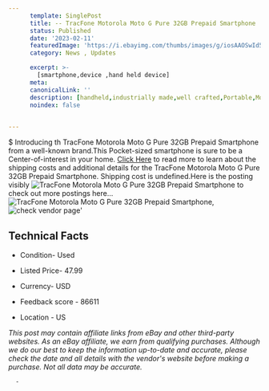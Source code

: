 ```yaml
---
      template: SinglePost
      title: -- TracFone Motorola Moto G Pure 32GB Prepaid Smartphone
      status: Published
      date: '2023-02-11'
      featuredImage: 'https://i.ebayimg.com/thumbs/images/g/iosAAOSwId5jNbDx/s-l225.jpg'
      category: News , Updates

      excerpt: >-
        [smartphone,device ,hand held device]
      meta:
      canonicalLink: ''
      description: [handheld,industrially made,well crafted,Portable,Mobile,Compact,Convenient,Lightweight,Maneuverable,Man-portable,Miniature,Carriable,Hand-held,Light,Holdable,Transportable,Mobile device,Pocket-sized,On-the-go,Wireless,Cordless,Compact size,Convenient size, smartphone,device ,hand held device]
      noindex: false
      

---
```

$
      Introducing th TracFone Motorola Moto G Pure 32GB Prepaid Smartphone from a well-known brand.This Pocket-sized smartphone is sure to be a Center-of-interest in your home. [Click Here](https://www.ebay.com/itm/175432095332?hash=item28d8915664%3Ag%3AiosAAOSwId5jNbDx&mkevt=1&mkcid=1&mkrid=711-53200-19255-0&campid=%253CePNCampaignId%253E&customid=%253CreferenceId%253E&toolid=10049) to read more to learn about the shipping costs and additional details for the TracFone Motorola Moto G Pure 32GB Prepaid Smartphone. Shipping cost is undefined.Here is the posting visibly ![TracFone Motorola Moto G Pure 32GB Prepaid Smartphone](https://i.ebayimg.com/thumbs/images/g/iosAAOSwId5jNbDx/s-l225.jpg) to check out more postings here... ![TracFone Motorola Moto G Pure 32GB Prepaid Smartphone](https://i.ebayimg.com/images/g/iosAAOSwId5jNbDx/s-l1600.jpg), ![check vendor page](https://origin-galleryplus.ebayimg.com/ws/web/175432095332_2_0_1/225x225.jpg)'

      

 ## Technical Facts 



     
      

 - Condition- Used 


      

 - Listed Price- 47.99 


      

 - Currency- USD 


      

 - Feedback score - 86611 


      

 - Location - US 


      
      

 *_This post may contain affiliate links from eBay and other third-party websites. As an eBay affiliate, we earn from qualifying purchases. Although we do our best to keep the information up-to-date and accurate, please check the date and all details with the vendor's website before making a purchase. Not all data may be accurate._*




      -
